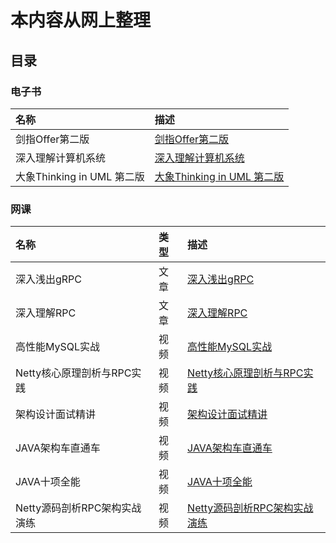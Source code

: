 # 本内容从网上整理

## 目录

### 电子书
| 名称      | 描述 |
| :---- | :--- |
| 剑指Offer第二版      | [剑指Offer第二版](https://github.com/taoonehacker/MayBeNotToday/tree/main/E-Book/%E5%89%91%E6%8C%87Offer%E7%AC%AC%E4%BA%8C%E7%89%88) |
| 深入理解计算机系统      | [深入理解计算机系统](https://github.com/taoonehacker/MayBeNotToday/tree/main/E-Book/%E6%B7%B1%E5%85%A5%E7%90%86%E8%A7%A3%E8%AE%A1%E7%AE%97%E6%9C%BA%E7%B3%BB%E7%BB%9F) |
| 大象Thinking in UML 第二版      | [大象Thinking in UML 第二版](https://github.com/taoonehacker/MayBeNotToday/tree/main/E-Book/%E5%A4%A7%E8%B1%A1Thinking%20in%20UML%E7%AC%AC%E4%BA%8C%E7%89%88) |



### 网课
| 名称      |类型      | 描述 |
| :---- |:---- | :--- |
| 深入浅出gRPC|文章| [深入浅出gRPC](https://github.com/taoonehacker/MayBeNotToday/tree/main/%E9%AB%98%E6%80%A7%E8%83%BDMySQL%E5%AE%9E%E6%88%98)|
| 深入理解RPC|文章| [深入理解RPC](https://github.com/taoonehacker/MayBeNotToday/tree/main/%E6%B7%B1%E5%85%A5%E7%90%86%E8%A7%A3RPC)|
| 高性能MySQL实战|视频| [高性能MySQL实战](https://github.com/taoonehacker/MayBeNotToday/tree/main/%E9%AB%98%E6%80%A7%E8%83%BDMySQL%E5%AE%9E%E6%88%98)|
|Netty核心原理剖析与RPC实践|视频|[Netty核心原理剖析与RPC实践](https://github.com/taoonehacker/MayBeNotToday/tree/main/Netty%E6%A0%B8%E5%BF%83%E5%8E%9F%E7%90%86%E5%89%96%E6%9E%90%E4%B8%8ERPC%E5%AE%9E%E8%B7%B5)|
|架构设计面试精讲|视频|[架构设计面试精讲](https://github.com/taoonehacker/MayBeNotToday/tree/main/%E6%9E%B6%E6%9E%84%E8%AE%BE%E8%AE%A1%E9%9D%A2%E8%AF%95%E7%B2%BE%E8%AE%B2)|
|JAVA架构车直通车|视频|[JAVA架构车直通车](https://github.com/taoonehacker/MayBeNotToday/tree/main/JAVA%E6%9E%B6%E6%9E%84%E5%B8%88%E7%9B%B4%E9%80%9A%E8%BD%A6)|
|JAVA十项全能|视频|[JAVA十项全能](https://github.com/taoonehacker/MayBeNotToday/tree/main/JAVA%E5%8D%81%E9%A1%B9%E5%85%A8%E8%83%BD)|
|Netty源码剖析RPC架构实战演练|视频|[Netty源码剖析RPC架构实战演练](https://github.com/taoonehacker/MayBeNotToday/tree/main/Netty%E6%BA%90%E7%A0%81%E5%89%96%E6%9E%90RPC%E6%9E%B6%E6%9E%84%E5%AE%9E%E6%88%98%E6%BC%94%E7%BB%83)|
